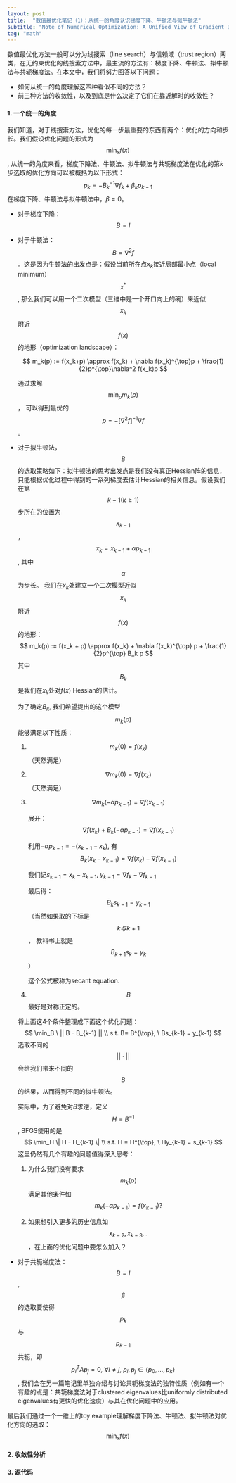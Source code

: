 ```yaml
---
layout: post
title:  "数值最优化笔记（1）：从统一的角度认识梯度下降、牛顿法与拟牛顿法"
subtitle: "Note of Numerical Optimization: A Unified View of Gradient Descent, Newton Method & Quasi-Newton Method"
tag: "math" 
---
```


数值最优化方法一般可以分为线搜索（line search）与信赖域（trust region）两类，在无约束优化的线搜索方法中，最主流的方法有：梯度下降、牛顿法、拟牛顿法与共轭梯度法。在本文中，我们将努力回答以下问题：

+ 如何从统一的角度理解这四种看似不同的方法？
+ 前三种方法的收敛性，以及到底是什么决定了它们在靠近解时的收敛性？



#### 1. 一个统一的角度

我们知道，对于线搜索方法，优化的每一步最重要的东西有两个：优化的方向和步长。我们假设优化问题的形式为$$\min_{x} f(x)$$, 从统一的角度来看，梯度下降法、牛顿法、拟牛顿法与共轭梯度法在优化的第$k$步选取的优化方向可以被概括为以下形式：
$$
p_k = -B_k^{-1}\nabla f_k + \beta_k p_{k-1}
$$
在梯度下降、牛顿法与拟牛顿法中，$\beta = 0$。

+ 对于梯度下降：$$ B = I$$

  

+ 对于牛顿法：$$B = \nabla^2 f$$。这是因为牛顿法的出发点是：假设当前所在点$x_k$接近局部最小点（local minimum）$$x^*$$, 那么我们可以用一个二次模型（三维中是一个开口向上的碗）来近似$$x_k$$附近$$f(x)$$的地形（optimization landscape）：

  $$
  m_k(p) := f(x_k+p) \approx f(x_k) + \nabla f(x_k)^{\top}p + \frac{1}		{2}p^{\top}\nabla^2 f(x_k)p
  $$

  通过求解$$\min_{p} m_k(p)$$， 可以得到最优的$$ p = - [\nabla^2 f]^{-1}\nabla f$$。

  

+ 对于拟牛顿法，$$ B $$的选取策略如下：拟牛顿法的思考出发点是我们没有真正Hessian阵的信息，只能根据优化过程中得到的一系列梯度去估计Hessian的相关信息。假设我们在第$$k-1 (k \geq 1)$$步所在的位置为$$x_{k-1}$$，$$x_k = x_{k-1} + \alpha p_{k-1}$$, 其中$$\alpha$$ 为步长。 我们在$x_k$处建立一个二次模型近似$$x_k$$附近$$f(x)$$的地形：
  $$
  m_k(p) := f(x_k + p) \approx f(x_k) + \nabla f(x_k)^{\top} p + \frac{1}{2}p^{\top} B_k p
  $$
  其中$$B_k$$是我们在$x_k$处对$f(x)$ Hessian的估计。

  为了确定$B_k$, 我们希望提出的这个模型$$m_k(p)$$能够满足以下性质：

  1. $$m_k(0) = f(x_k)$$ （天然满足）

  2. $$\nabla m_{k}(0) = \nabla f(x_k)$$ （天然满足）

  3. $$\nabla m_k(-\alpha p_{k-1}) = \nabla f(x_{k-1})$$

     展开：$$\nabla f(x_k) + B_{k} (-\alpha p_{k-1}) = \nabla f(x_{k-1}) $$

     利用$-\alpha p_{k-1} = - (x_{k-1} - x_{k})$, 有 $$B_k (x_k - x_{k-1}) = \nabla f(x_k) - \nabla f(x_{k-1})$$

     我们记$s_{k-1} = x_k - x_{k-1}, \ y_{k-1} = \nabla f_{k} - \nabla f_{k-1}$

     最后得：$$B_k s_{k-1} = y_{k-1}$$ （当然如果取的下标是 $$k 与 k+1$$， 教科书上就是$$B_{k+1}s_k = y_k$$）

     这个公式被称为secant equation. 

  4. $$B$$最好是对称正定的。

  将上面这4个条件整理成下面这个优化问题：
  $$
  \min_B \ || B - B_{k-1} || \\
  s.t. B= B^{\top}, \ Bs_{k-1} = y_{k-1}
  $$
  选取不同的$$||\cdot ||$$会给我们带来不同的$$B$$的结果，从而得到不同的拟牛顿法。

  实际中，为了避免对$B$求逆，定义$$H = B^{-1}$$, BFGS使用的是
  $$
  \min_H \| H - H_{k-1} \| \\
  s.t. H = H^{\top}, \ Hy_{k-1} = s_{k-1}
  $$
  这里仍然有几个有趣的问题值得深入思考：

  1. 为什么我们没有要求$$m_k(p)$$满足其他条件如$$m_k(-\alpha p_{k-1}) = f(x_{k-1})?$$

  2. 如果想引入更多的历史信息如$$x_{k-2}, x_{k-3}...$$，在上面的优化问题中要怎么加入？

     

+ 对于共轭梯度法：$$B = I$$, $$\beta$$的选取要使得$$p_k$$与$$p_{k-1}$$共轭，即$$p_i^TAp_j = 0, \ \forall i\neq j, \  p_i,p_j \in \{p_0, ..., p_k\} $$, 我们会在另一篇笔记里单独介绍与讨论共轭梯度法的独特性质（例如有一个有趣的点是：共轭梯度法对于clustered eigenvalues比uniformly distributed eigenvalues有更快的优化速度）与其在优化问题中的应用。

最后我们通过一个一维上的toy example理解梯度下降法、牛顿法、拟牛顿法对优化方向的选取：
$$
\min_x f(x)
$$




#### 2. 收敛性分析



#### 3. 源代码

```python
```

